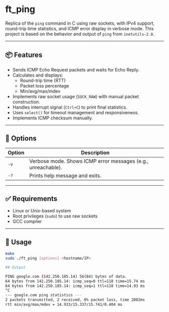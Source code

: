 # ft_ping

Replica of the `ping` command in C using raw sockets, with IPv4 support, round-trip time statistics, and ICMP error display in verbose mode. This project is based on the behavior and output of `ping` from `inetutils-2.0`.

---

## 📦 Features

- Sends ICMP Echo Request packets and waits for Echo Reply.
- Calculates and displays:
  - Round-trip time (RTT)
  - Packet loss percentage
  - Min/avg/max/mdev
- Implements raw socket usage (`SOCK_RAW`) with manual packet construction.
- Handles interrupt signal (`Ctrl+C`) to print final statistics.
- Uses `select()` for timeout management and responsiveness.
- Implements ICMP checksum manually.

---

## 🔧 Options

| Option | Description                                               |
|--------|-----------------------------------------------------------|
| `-v`   | Verbose mode. Shows ICMP error messages (e.g., unreachable). |
| `-?`   | Prints help message and exits.                            |

---

## ✅ Requirements

- Linux or Unix-based system
- Root privileges (`sudo`) to use raw sockets
- GCC compiler

---

## 🚀 Usage

```bash
make
sudo ./ft_ping [options] <hostname/IP>

## Output

PING google.com (142.250.185.14) 56(84) bytes of data.
64 bytes from 142.250.185.14: icmp_seq=0 ttl=118 time=15.74 ms
64 bytes from 142.250.185.14: icmp_seq=1 ttl=118 time=14.93 ms
^C
--- google.com ping statistics ---
2 packets transmitted, 2 received, 0% packet loss, time 2002ms
rtt min/avg/max/mdev = 14.933/15.337/15.741/0.404 ms
